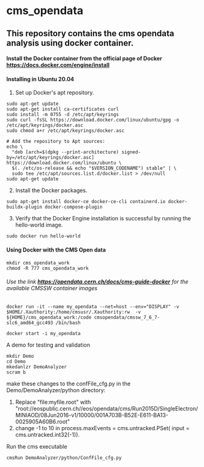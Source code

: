 # cms_opendata
## This repository contains the cms opendata analysis using docker container.
#### Install the Docker container from the official page of Docker **https://docs.docker.com/engine/install**
#### Installing in Ubuntu 20.04
1) Set up Docker's apt repository.
```
sudo apt-get update
sudo apt-get install ca-certificates curl
sudo install -m 0755 -d /etc/apt/keyrings
sudo curl -fsSL https://download.docker.com/linux/ubuntu/gpg -o /etc/apt/keyrings/docker.asc
sudo chmod a+r /etc/apt/keyrings/docker.asc

# Add the repository to Apt sources:
echo \
  "deb [arch=$(dpkg --print-architecture) signed-by=/etc/apt/keyrings/docker.asc] https://download.docker.com/linux/ubuntu \
  $(. /etc/os-release && echo "$VERSION_CODENAME") stable" | \
  sudo tee /etc/apt/sources.list.d/docker.list > /dev/null
sudo apt-get update
```
2) Install the Docker packages.
```
sudo apt-get install docker-ce docker-ce-cli containerd.io docker-buildx-plugin docker-compose-plugin
```
3) Verify that the Docker Engine installation is successful by running the hello-world image.
```
sudo docker run hello-world
```
#### Using Docker with the CMS Open data
```
mkdir cms_opendata_work
chmod -R 777 cms_opendata_work
```
###### Use the link **https://opendata.cern.ch/docs/cms-guide-docker** for the available CMSSW container images
```
docker run -it --name my_opendata --net=host --env="DISPLAY" -v $HOME/.Xauthority:/home/cmsusr/.Xauthority:rw  -v ${HOME}/cms_opendata_work:/code cmsopendata/cmssw_7_6_7-slc6_amd64_gcc493 /bin/bash
```
```
docker start -i my_opendata
```
A demo for testing and validation
```
mkdir Demo
cd Demo
mkedanlzr DemoAnalyzer
scram b
```
make these changes to the confFile_cfg.py in the Demo/DemoAnalyzer/python directory:
1) Replace "file:myfile.root" with "root://eospublic.cern.ch//eos/opendata/cms/Run2015D/SingleElectron/MINIAOD/08Jun2016-v1/10000/001A703B-B52E-E611-BA13-0025905A60B6.root"
2) change -1 to 10 in process.maxEvents = cms.untracked.PSet( input = cms.untracked.int32(-1)).
   
Run the cms executable
```
cmsRun DemoAnalyzer/python/ConfFile_cfg.py
```
